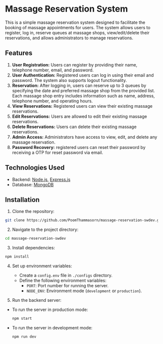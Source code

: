 # Massage Reservation System

This is a simple massage reservation system designed to facilitate the booking of massage appointments for users. The system allows users to register, log in, reserve queues at massage shops, view/edit/delete their reservations, and allows administrators to manage reservations.

## Features

1. **User Registration:** Users can register by providing their name, telephone number, email, and password.
2. **User Authentication:** Registered users can log in using their email and password. The system also supports logout functionality.
3. **Reservation:** After logging in, users can reserve up to 3 queues by specifying the date and preferred massage shop from the provided list. Each massage shop entry includes information such as name, address, telephone number, and operating hours.
4. **View Reservations:** Registered users can view their existing massage reservations.
5. **Edit Reservations:** Users are allowed to edit their existing massage reservations.
6. **Delete Reservations:** Users can delete their existing massage reservations.
7. **Admin Access:** Administrators have access to view, edit, and delete any massage reservation.
8. **Password Recovery:** registered users can reset their password by receiving a OTP for reset password via email.

## Technologies Used

- Backend: [Node.js](https://nodejs.org/en), [Express.js](https://expressjs.com/)
- Database: [MongoDB](https://www.mongodb.com/)

## Installation

1. Clone the repository:

```bash
git clone https://github.com/PoomThammasorn/massage-reservation-swdev.git
```

2. Navigate to the project directory:

```bash
cd massage-reservation-swdev
```

3. Install dependencies:

```bash
npm install
```

4. Set up environment variables:

   - Create a `config.env` file in `./configs` directory.
   - Define the following environment variables:
     - `PORT`: Port number for running the server.
     <!-- - `MONGODB_URI`: MongoDB connection URI.
     - `JWT_SECRET`: Secret key for JWT token generation. -->
     - `NODE_ENV`: Environment mode (`development` or `production`).

5. Run the backend server:

- To run the server in production mode:
  ```bash
  npm start
  ```
- To run the server in development mode:
  ```bash
  npm run dev
  ```

